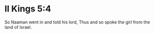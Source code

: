 # II Kings 5:4

So Naaman went in and told his lord, Thus and so spoke the girl from the land of Israel.
